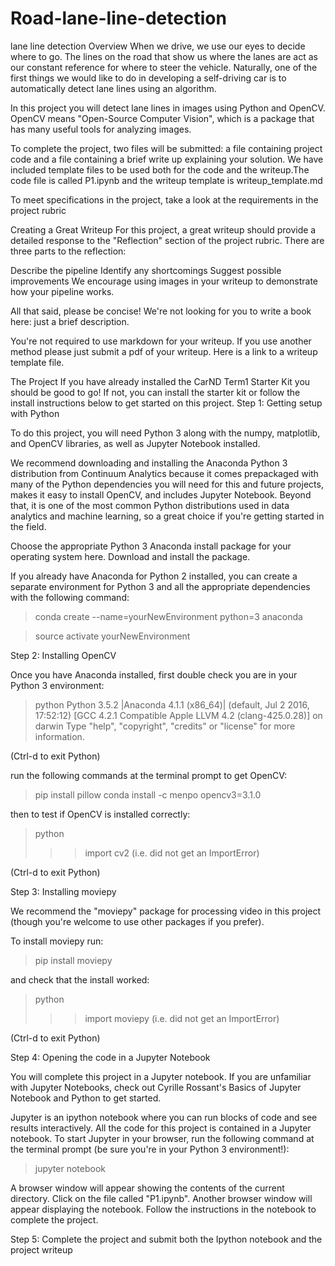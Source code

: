 # Road-lane-line-detection
lane line detection
Overview
When we drive, we use our eyes to decide where to go. The lines on the road that show us where the lanes are act as our constant reference for where to steer the vehicle. Naturally, one of the first things we would like to do in developing a self-driving car is to automatically detect lane lines using an algorithm.

In this project you will detect lane lines in images using Python and OpenCV. OpenCV means "Open-Source Computer Vision", which is a package that has many useful tools for analyzing images.

To complete the project, two files will be submitted: a file containing project code and a file containing a brief write up explaining your solution. We have included template files to be used both for the code and the writeup.The code file is called P1.ipynb and the writeup template is writeup_template.md

To meet specifications in the project, take a look at the requirements in the project rubric

Creating a Great Writeup
For this project, a great writeup should provide a detailed response to the "Reflection" section of the project rubric. There are three parts to the reflection:

Describe the pipeline
Identify any shortcomings
Suggest possible improvements
We encourage using images in your writeup to demonstrate how your pipeline works.

All that said, please be concise! We're not looking for you to write a book here: just a brief description.

You're not required to use markdown for your writeup. If you use another method please just submit a pdf of your writeup. Here is a link to a writeup template file.

The Project
If you have already installed the CarND Term1 Starter Kit you should be good to go! If not, you can install the starter kit or follow the install instructions below to get started on this project.
Step 1: Getting setup with Python

To do this project, you will need Python 3 along with the numpy, matplotlib, and OpenCV libraries, as well as Jupyter Notebook installed.

We recommend downloading and installing the Anaconda Python 3 distribution from Continuum Analytics because it comes prepackaged with many of the Python dependencies you will need for this and future projects, makes it easy to install OpenCV, and includes Jupyter Notebook. Beyond that, it is one of the most common Python distributions used in data analytics and machine learning, so a great choice if you're getting started in the field.

Choose the appropriate Python 3 Anaconda install package for your operating system here. Download and install the package.

If you already have Anaconda for Python 2 installed, you can create a separate environment for Python 3 and all the appropriate dependencies with the following command:

>  conda create --name=yourNewEnvironment python=3 anaconda

>  source activate yourNewEnvironment

Step 2: Installing OpenCV

Once you have Anaconda installed, first double check you are in your Python 3 environment:

>python
Python 3.5.2 |Anaconda 4.1.1 (x86_64)| (default, Jul  2 2016, 17:52:12)
[GCC 4.2.1 Compatible Apple LLVM 4.2 (clang-425.0.28)] on darwin
Type "help", "copyright", "credits" or "license" for more information.
>>>
(Ctrl-d to exit Python)

run the following commands at the terminal prompt to get OpenCV:

> pip install pillow
> conda install -c menpo opencv3=3.1.0

then to test if OpenCV is installed correctly:

> python
>>> import cv2
>>> (i.e. did not get an ImportError)

(Ctrl-d to exit Python)

Step 3: Installing moviepy

We recommend the "moviepy" package for processing video in this project (though you're welcome to use other packages if you prefer).

To install moviepy run:

>pip install moviepy

and check that the install worked:

>python
>>>import moviepy
>>> (i.e. did not get an ImportError)

(Ctrl-d to exit Python)

Step 4: Opening the code in a Jupyter Notebook

You will complete this project in a Jupyter notebook. If you are unfamiliar with Jupyter Notebooks, check out Cyrille Rossant's Basics of Jupyter Notebook and Python to get started.

Jupyter is an ipython notebook where you can run blocks of code and see results interactively. All the code for this project is contained in a Jupyter notebook. To start Jupyter in your browser, run the following command at the terminal prompt (be sure you're in your Python 3 environment!):

> jupyter notebook

A browser window will appear showing the contents of the current directory. Click on the file called "P1.ipynb". Another browser window will appear displaying the notebook. Follow the instructions in the notebook to complete the project.

Step 5: Complete the project and submit both the Ipython notebook and the project writeup
